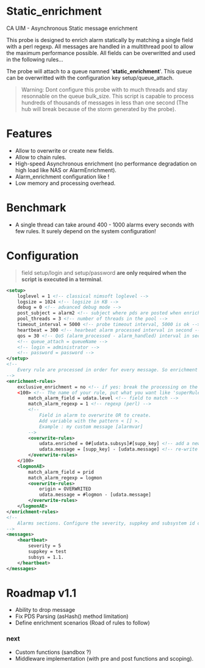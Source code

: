 # Static_enrichment
CA UIM - Asynchronous Static message enrichment

This probe is designed to enrich alarm statically by matching a single field with a perl regexp. All messages are handled in a multithread pool to allow the maximum performance possible. All fields can be overwritted and used in the following rules... 

The probe will attach to a queue namned '**static_enrichment**'. This queue can be overwritted with the configuration key setup/queue_attach.

> Warning: Dont configure this probe with to much threads and stay resonnable on the queue bulk_size. This script is capable to process hundreds of thousands of messages in less than one second (The hub will break because of the storm generated by the probe).

# Features 

- Allow to overwrite or create new fields.
- Allow to chain rules.
- High-speed Asynchronous enrichment (no performance degradation on high load like NAS or AlarmEnrichment). 
- Alarm_enrichment configuration like ! 
- Low memory and processing overhead.

# Benchmark 

- A single thread can take around 400 - 1000 alarms every seconds with few rules. It surely depend on the system configuration!

# Configuration 

> field setup/login and setup/password **are only required when the script is executed in a terminal**.

```xml
<setup>
    loglevel = 1 <!-- classical nimsoft loglevel -->
    logsize = 1024 <!-- logsize in KB -->
    debug = 0 <!-- advanced debug mode -->
    post_subject = alarm2 <!-- subject where pds are posted when enrichment is done -->
    pool_threads = 3 <!-- number of threads in the pool -->
    timeout_interval = 5000 <!-- probe timeout interval, 5000 is ok -->
    heartbeat = 300 <!-- hearbeat alarm processed interval in second -->
    qos = 30 <!-- QoS (alarm_processed - alarm_handled) interval in second -->
    <!-- queue_attach = queueName -->
    <!-- login = administrator -->
    <!-- password = password -->
</setup>
<!-- 
    Every rule are processed in order for every message. So enrichment rule can be cascaded if exclusive_enrichment stay to 'no'.
-->
<enrichment-rules>
    exclusive_enrichment = no <!-- if yes: break the processing on the first enrichment rule matched, so only one enrichment will by applied by message -->
    <100> <!-- The name of your rule, put what you want like 'superRule' or 55 etc -->
        match_alarm_field = udata.level <!-- field to match -->
        match_alarm_regexp = 1 <!-- regexp (perl) -->
        <!--
            Field in alarm to overwrite OR to create.
            Add variable with the pattern < [] >.
            Example : my custom message [alarmvar]
        -->
        <overwrite-rules>
            udata.enriched = 0#[udata.subsys]#[supp_key] <!-- add a new field enriched -->
            udata.message = [supp_key] - [udata.message] <!-- re-write the message with the alarm supp_key in front -->
        </overwrite-rules>
    </100>
    <logmonAE> 
        match_alarm_field = prid 
        match_alarm_regexp = logmon
        <overwrite-rules>
            origin = OVERWRITED
            udata.message = #logmon - [udata.message]
        </overwrite-rules>
    </logmonAE>
</enrichment-rules>
<!-- 
    Alarms sections. Configure the severity, suppkey and subsystem id of every alarms.
-->
<messages>
    <heartbeat>
        severity = 5
        suppkey = test
        subsys = 1.1.
    </heartbeat>
</messages>
```

# Roadmap v1.1

- Ability to drop message
- Fix PDS Parsing (asHash() method limitation)
- Define enrichment scenarios (Road of rules to follow)

### next

- Custom functions (sandbox ?)
- Middleware implementation (with pre and post functions and scoping).
